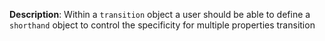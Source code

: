 __Description__: Within a `transition` object a user should be able to define a `shorthand` object to control the specificity for multiple properties transition
